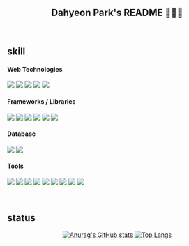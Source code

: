## <div align="center"> Dahyeon Park's README 👩🏻‍💻 </div>

<br>

## skill
#### Web Technologies
<img src="https://img.shields.io/badge/HTML-white?style=flat-square&logo=HTML5&logoColor=#E34F26"> <img src="https://img.shields.io/badge/CSS-white?style=flat-square&logo=CSS3&logoColor=1572B6"> <img src="https://img.shields.io/badge/Java_Script-white?style=flat-square&logo=javascript&logoColor=#7DF1E"> <img src="https://img.shields.io/badge/JSP-white?style=flat-square&logo=JSP&logoColor="> <img src="https://img.shields.io/badge/ASP-white?style=flat-square&logo=ASP&logoColor=">
#### Frameworks / Libraries
<img src="https://img.shields.io/badge/React-white?style=flat-square&logo=React&logoColor=61DAFB"> <img src="https://img.shields.io/badge/Next.js-white?style=flat-square&logo=nextdotjs&logoColor=black"> <img src="https://img.shields.io/badge/MobX-white?style=flat-square&logo=mobx&logoColor=FF9955"> <img src="https://img.shields.io/badge/Axios-white?style=flat-square&logo=axios&logoColor=5A29E4"> <img src="https://img.shields.io/badge/Router-white?style=flat-square&logo=reactrouter&logoColor=CA4245"> <img src="https://img.shields.io/badge/emotion-white?style=flat-square&logo=emotion&logoColor=">
#### Database
<img src="https://img.shields.io/badge/oracleDB-white?style=flat-square&logo=oracle&logoColor=F80000"> <img src="https://img.shields.io/badge/mariaDB-white?style=flat-square&logo=mariadb&logoColor=003545">
#### Tools
<img src="https://img.shields.io/badge/STS-white?style=flat-square&logo=spring&logoColor=6DB33F"> <img src="https://img.shields.io/badge/figma-white?style=flat-square&logo=figma&logoColor=F24E1E"> <img src="https://img.shields.io/badge/git-white?style=flat-square&logo=git&logoColor=F05032"> <img src="https://img.shields.io/badge/github-white?style=flat-square&logo=github&logoColor=181717"> <img src="https://img.shields.io/badge/postman-white?style=flat-square&logo=postman&logoColor=FF6C37"> <img src="https://img.shields.io/badge/Discord-white?style=flat-square&logo=discord&logoColor=5865F2"> <img src="https://img.shields.io/badge/FileZilla-white?style=flat-square&logo=filezilla&logoColor=BF0000"> <img src="https://img.shields.io/badge/VSCode-white?style=flat-square&logo=vscode&logoColor="> <img src="https://img.shields.io/badge/EditPlus-white?style=flat-square&logo=editplus&logoColor="> 

<br>

## status
<div align="center">
  <a href="https://github.com/o0oiiiiing/github-readme-stats">
    <img src="https://github-readme-stats.vercel.app/api?username=o0oiiiiing&theme=graywhite" alt="Anurag's GitHub stats" />
  </a>
  <a href="https://github.com/o0oiiiiing/github-readme-stats">
    <img src="https://github-readme-stats.vercel.app/api/top-langs/?username=o0oiiiiing&theme=graywhite&layout=compact" alt="Top Langs" />
  </a>
</div>
